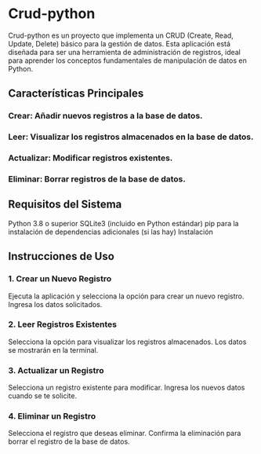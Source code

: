 # Crud-python
Crud-python es un proyecto que implementa un CRUD (Create, Read, Update, Delete) básico para la gestión de datos. Esta aplicación está diseñada para ser una herramienta de administración de registros, ideal para aprender los conceptos fundamentales de manipulación de datos en Python.

## Características Principales
### Crear: Añadir nuevos registros a la base de datos.
### Leer: Visualizar los registros almacenados en la base de datos.
### Actualizar: Modificar registros existentes.
### Eliminar: Borrar registros de la base de datos.

## Requisitos del Sistema
Python 3.8 o superior
SQLite3 (incluido en Python estándar)
pip para la instalación de dependencias adicionales (si las hay)
Instalación

## Instrucciones de Uso
### 1. Crear un Nuevo Registro
Ejecuta la aplicación y selecciona la opción para crear un nuevo registro.
Ingresa los datos solicitados.
### 2. Leer Registros Existentes
Selecciona la opción para visualizar los registros almacenados.
Los datos se mostrarán en la terminal.
### 3. Actualizar un Registro
Selecciona un registro existente para modificar.
Ingresa los nuevos datos cuando se te solicite.
### 4. Eliminar un Registro
Selecciona el registro que deseas eliminar.
Confirma la eliminación para borrar el registro de la base de datos.

